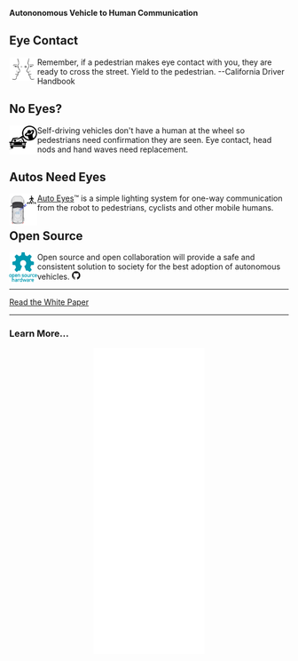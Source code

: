 __Autononomous Vehicle to Human Communication__

## Eye Contact

<img style="float:left;" src="images/eye-contact.png" width="10%" title="driverless car by Gan Khoon Lay from the Noun Project">
Remember, if a pedestrian makes eye contact with you, they are ready to cross the street. Yield to the pedestrian. --California Driver Handbook



## No Eyes?

<img src="src/assets/images/noun_driverless%20car_1581548.svg" style="float:left;"   style="float:left;" width="10%" title="driverless car by Gan Khoon Lay from the Noun Project">
Self-driving vehicles don't have a human at the wheel so pedestrians need confirmation they are seen.
        Eye contact, head nods and hand waves need replacement.

## Autos Need Eyes

<img src="images/i-see-you.png" width="10%"  style="float:left;">
<a href="https://autoeyes.org" title="Auto Eyes Website">Auto Eyes</a>&trade; is a simple lighting system for one-way communication from the robot to pedestrians, cyclists and other mobile humans.

## Open Source

<img src="src/assets/images/Open-source-hardware-logo.svg" width="10%" style="float:left;"  title="Open Source Software / Hardware">
      Open source and open collaboration will provide a safe and consistent solution to society for the best adoption of autonomous vehicles.
<a href="https://github.com/aroller/auto-eyes"><img src="src/assets/images/GitHub-Mark-120px-plus.png" title="Github Repository" width="15px"/> </a>


---

<a  href="https://docs.google.com/document/d/1lKIsqMYYO7nQ937QXdCg2oaPqeo0iI2x5D2HwVKsVNE/edit?usp=sharing">Read the White Paper</a>

---

### Learn More...

<div style="text-align:center">
  <iframe src="./scenario/all-around/all-around.html" style="width: 200px; height: 550px; border: 0px;"></iframe>
</div>

